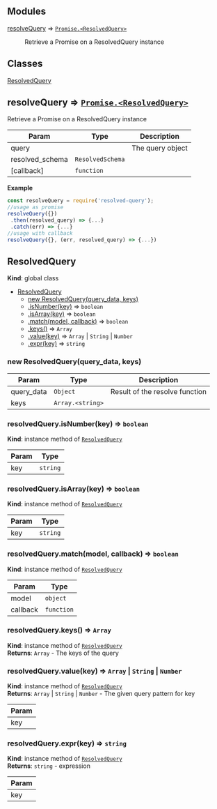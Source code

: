 ## Modules

<dl>
<dt><a href="#module_resolveQuery">resolveQuery</a> ⇒ <code><a href="#ResolvedQuery">Promise.&lt;ResolvedQuery&gt;</a></code></dt>
<dd><p>Retrieve a Promise on a ResolvedQuery instance</p>
</dd>
</dl>

## Classes

<dl>
<dt><a href="#ResolvedQuery">ResolvedQuery</a></dt>
<dd></dd>
</dl>

<a name="module_resolveQuery"></a>

## resolveQuery ⇒ <code>[Promise.&lt;ResolvedQuery&gt;](#ResolvedQuery)</code>
Retrieve a Promise on a ResolvedQuery instance


| Param | Type | Description |
| --- | --- | --- |
| query |  | The query object |
| resolved_schema | <code>ResolvedSchema</code> |  |
| [callback] | <code>function</code> |  |

**Example**  
```js
const resolveQuery = require('resolved-query');//usage as promiseresolveQuery({}) .then(resolved_query) => {...} .catch(err) => {...}//usage with callbackresolveQuery({}, (err, resolved_query) => {...})
```
<a name="ResolvedQuery"></a>

## ResolvedQuery
**Kind**: global class  

* [ResolvedQuery](#ResolvedQuery)
    * [new ResolvedQuery(query_data, keys)](#new_ResolvedQuery_new)
    * [.isNumber(key)](#ResolvedQuery+isNumber) ⇒ <code>boolean</code>
    * [.isArray(key)](#ResolvedQuery+isArray) ⇒ <code>boolean</code>
    * [.match(model, callback)](#ResolvedQuery+match) ⇒ <code>boolean</code>
    * [.keys()](#ResolvedQuery+keys) ⇒ <code>Array</code>
    * [.value(key)](#ResolvedQuery+value) ⇒ <code>Array</code> &#124; <code>String</code> &#124; <code>Number</code>
    * [.expr(key)](#ResolvedQuery+expr) ⇒ <code>string</code>

<a name="new_ResolvedQuery_new"></a>

### new ResolvedQuery(query_data, keys)

| Param | Type | Description |
| --- | --- | --- |
| query_data | <code>Object</code> | Result of the resolve function |
| keys | <code>Array.&lt;string&gt;</code> |  |

<a name="ResolvedQuery+isNumber"></a>

### resolvedQuery.isNumber(key) ⇒ <code>boolean</code>
**Kind**: instance method of <code>[ResolvedQuery](#ResolvedQuery)</code>  

| Param | Type |
| --- | --- |
| key | <code>string</code> | 

<a name="ResolvedQuery+isArray"></a>

### resolvedQuery.isArray(key) ⇒ <code>boolean</code>
**Kind**: instance method of <code>[ResolvedQuery](#ResolvedQuery)</code>  

| Param | Type |
| --- | --- |
| key | <code>string</code> | 

<a name="ResolvedQuery+match"></a>

### resolvedQuery.match(model, callback) ⇒ <code>boolean</code>
**Kind**: instance method of <code>[ResolvedQuery](#ResolvedQuery)</code>  

| Param | Type |
| --- | --- |
| model | <code>object</code> | 
| callback | <code>function</code> | 

<a name="ResolvedQuery+keys"></a>

### resolvedQuery.keys() ⇒ <code>Array</code>
**Kind**: instance method of <code>[ResolvedQuery](#ResolvedQuery)</code>  
**Returns**: <code>Array</code> - The keys of the query  
<a name="ResolvedQuery+value"></a>

### resolvedQuery.value(key) ⇒ <code>Array</code> &#124; <code>String</code> &#124; <code>Number</code>
**Kind**: instance method of <code>[ResolvedQuery](#ResolvedQuery)</code>  
**Returns**: <code>Array</code> &#124; <code>String</code> &#124; <code>Number</code> - The given query pattern for key  

| Param |
| --- |
| key | 

<a name="ResolvedQuery+expr"></a>

### resolvedQuery.expr(key) ⇒ <code>string</code>
**Kind**: instance method of <code>[ResolvedQuery](#ResolvedQuery)</code>  
**Returns**: <code>string</code> - expression  

| Param |
| --- |
| key | 


